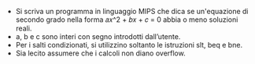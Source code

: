 - Si scriva un programma in linguaggio MIPS che dica se un'equazione di secondo grado nella forma
  𝑎𝑥^2 + 𝑏𝑥 + 𝑐 = 0
  abbia o meno soluzioni reali.
- a, b e c sono interi con segno introdotti dall’utente.
- Per i salti condizionati, si utilizzino soltanto le istruzioni slt, beq e bne.
- Sia lecito assumere che i calcoli non diano overflow.
